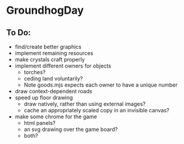 # GroundhogDay

## To Do:

* find/create better graphics
* implement remaining resources
* make crystals craft properly
* implement different owners for objects
	* torches?
	* ceding land voluntarily?
	* Note goods.mjs expects each owner to have a unique number
* draw context-dependent roads
* speed up floor drawing
	* draw natively, rather than using external images?
	* cache an appropriately scaled copy in an invisible canvas?
* make some chrome for the game
	* html panels?
	* an svg drawing over the game board?
	* both?
